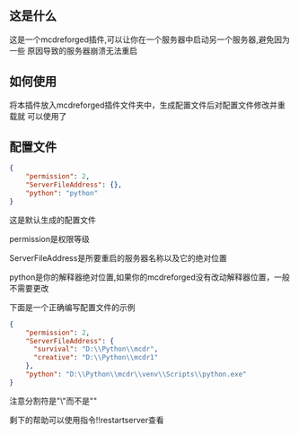 ## 这是什么
这是一个mcdreforged插件,可以让你在一个服务器中启动另一个服务器,避免因为一些
原因导致的服务器崩溃无法重启
## 如何使用
将本插件放入mcdreforged插件文件夹中，生成配置文件后对配置文件修改并重载就
可以使用了
## 配置文件
```json
{
    "permission": 2,
    "ServerFileAddress": {},
    "python": "python"
}
```
这是默认生成的配置文件

permission是权限等级

ServerFileAddress是所要重启的服务器名称以及它的绝对位置

python是你的解释器绝对位置,如果你的mcdreforged没有改动解释器位置，一般不需要更改

下面是一个正确编写配置文件的示例

```json
{
    "permission": 2,
    "ServerFileAddress": {
      "survival": "D:\\Python\\mcdr",
      "creative": "D:\\Python\\mcdr1"
    },
    "python": "D:\\Python\\mcdr\\venv\\Scripts\\python.exe"
}
```
注意分割符是"\\"而不是"\"

剩下的帮助可以使用指令!!restartserver查看
